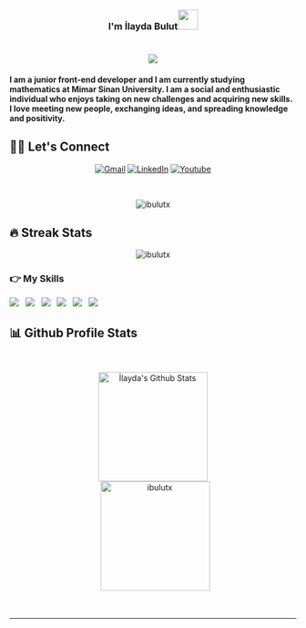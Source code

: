 
<h3 align="center"> I'm İlayda Bulut<img src="https://media.giphy.com/media/hvRJCLFzcasrR4ia7z/giphy.gif" width="35"></h3>
<h1 align="center"><img src="https://media.giphy.com/media/BuRqINxjkPRLFMmpUL/giphy.gif"></h1>

<h4>I am a junior front-end developer and I am currently studying mathematics at Mimar Sinan University. I am a social and enthusiastic individual who enjoys taking on new challenges and acquiring new skills. I love meeting new people, exchanging ideas, and spreading knowledge and positivity.</h4>

## 🙋‍♀️ Let's Connect
<p align="center">
	<a href="mailto:ilaydabulut201@gmail.com"><img src="https://img.icons8.com/?size=35&id=124379&format=png" alt="Gmail"/></a>
	<a href="https://www.linkedin.com/in/ilayda-bulut-21a42b21a/"><img src="https://img.icons8.com/?size=35&id=60444&format=png" alt="LinkedIn"/></a>
	<a href="https://www.youtube.com/channel/UCx4bX9kNKPscw-Zy3NO28nA"><img src="https://img.icons8.com/?size=35&id=37326&format=png" alt="Youtube"/></a>
	
</p>
<br>
<p align="center"> <img src="https://komarev.com/ghpvc/?username=ibulutx&label=Profile%20views&color=ff69b4&style=for-the-badge" alt="ibulutx" /> </p>

## 🔥 Streak Stats
<p align="center"><img src="https://github-readme-streak-stats.herokuapp.com/?user=ibulutx&theme=algolia" alt="ibulutx"  /></p>





### 👉  My Skills
<p align="left"> 
<img src="https://img.shields.io/badge/html5-%23E34F26.svg?style=for-the-badge&logo=html5&logoColor=white">&nbsp;&nbsp;
<img src="https://img.shields.io/badge/css3-%231572B6.svg?style=for-the-badge&logo=css3&logoColor=white">&nbsp;&nbsp;
<img src="https://img.shields.io/badge/javascript-%23323330.svg?style=for-the-badge&logo=javascript&logoColor=%23F7DF1E">&nbsp;&nbsp;
<img src="https://img.shields.io/badge/-ReactJs-61DAFB?logo=react&logoColor=white&style=for-the-badge">&nbsp;&nbsp;
<img src="https://img.shields.io/badge/git-%23F05033.svg?style=for-the-badge&logo=git&logoColor=white">&nbsp;&nbsp;
<img src="https://img.shields.io/badge/github-%23121011.svg?style=for-the-badge&logo=github&logoColor=white">&nbsp;&nbsp;
</p>



## 📊 Github Profile  Stats 

  <br/>
  <p align="center">
    <a href="https://github.com/anuraghazra/github-readme-stats"><img alt="İlayda's Github Stats" src="https://github-readme-stats.vercel.app/api?username=ibulutx&show_icons=true&count_private=true&theme=algolia" height="192px"/></a>
<br/>
  &nbsp;
	  <img src="https://github-readme-stats.vercel.app/api/top-langs?username=ibulutx&show_icons=true&locale=en&layout=compact&theme=algolia" alt="ibulutx" height="192px"/>
  <br/>
 
  </p>


<br/>


<hr/>









